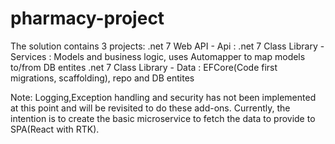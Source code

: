 # pharmacy-project

The solution contains 3 projects:
.net 7 Web API - Api :
.net 7 Class Library - Services : Models and business logic, uses Automapper to map models to/from DB entites
.net 7 Class Library - Data : EFCore(Code first migrations, scaffolding), repo and DB entites

Note: Logging,Exception handling and security has not been implemented at this point and will be revisited to do these add-ons. Currently, the intention is to create the basic microservice to fetch the data to provide to SPA(React with RTK).
